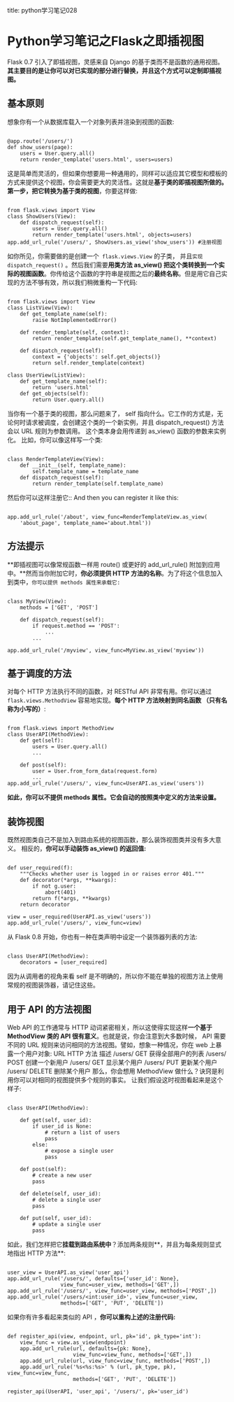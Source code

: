 title: python学习笔记028 

#  Python学习笔记之Flask之即插视图 
Flask 0.7 引入了即插视图，灵感来自 Django 的基于类而不是函数的通用视图。 **其主要目的是让你可以对已实现的部分进行替换，并且这个方式可以定制即插视图。**
##  基本原则 
想象你有一个从数据库载入一个对象列表并渲染到视图的函数:
```

@app.route('/users/')
def show_users(page):
    users = User.query.all()
    return render_template('users.html', users=users)

```
这是简单而灵活的，但如果你想要用一种通用的，同样可以适应其它模型和模板的方式来提供这个视图，你会需要更大的灵活性。这就是**基于类的即插视图所做的。 第一步，把它转换为基于类的视图**，你要这样做:
```

from flask.views import View
class ShowUsers(View):
    def dispatch_request(self):
        users = User.query.all()
        return render_template('users.html', objects=users)
app.add_url_rule('/users/', ShowUsers.as_view('show_users')) #注册视图

```
如你所见，你需要做的是创建一个`  flask.views.View ` 的子类， 并且` 实现 dispatch_request() ` 。然后我们需要**用类方法 as_view() 把这个类转换到一个实际的视图函数**。你传给这个函数的字符串是视图之后的**最终名称**。但是用它自己实现的方法不够有效，所以我们稍微重构一下代码:
```

from flask.views import View
class ListView(View):
    def get_template_name(self):
        raise NotImplementedError()

    def render_template(self, context):
        return render_template(self.get_template_name(), **context)

    def dispatch_request(self):
        context = {'objects': self.get_objects()}
        return self.render_template(context)

class UserView(ListView):
    def get_template_name(self):
        return 'users.html'
    def get_objects(self):
        return User.query.all()

```
当你有一个基于类的视图，那么问题来了， self 指向什么。它工作的方式是，无论何时请求被调度，会创建这个类的一个新实例，并且 dispatch_request() 方法会以 URL 规则为参数调用。 
这个类本身会用传递到 as_view() 函数的参数来实例化。 比如，你可以像这样写一个类:
```

class RenderTemplateView(View):
    def __init__(self, template_name):
        self.template_name = template_name
    def dispatch_request(self):
        return render_template(self.template_name)

```
然后你可以这样注册它:: And then you can register it like this:
```

app.add_url_rule('/about', view_func=RenderTemplateView.as_view(
    'about_page', template_name='about.html'))

```
##  方法提示 
**即插视图可以像常规函数一样用 route() 或更好的 add_url_rule() 附加到应用中。**然而当你附加它时，**你必须提供 HTTP 方法的名称**。为了将这个信息加入到类中，` 你可以提供 methods 属性来承载它: `
```

class MyView(View):
    methods = ['GET', 'POST']

    def dispatch_request(self):
        if request.method == 'POST':
            ...
        ...

app.add_url_rule('/myview', view_func=MyView.as_view('myview'))

```
##  基于调度的方法 
对每个 HTTP 方法执行不同的函数，对 RESTful API 非常有用。你可以通过 ` flask.views.MethodView ` 容易地实现。**每个 HTTP 方法映射到同名函数 （只有名称为小写的）**:
```

from flask.views import MethodView
class UserAPI(MethodView):
    def get(self):
        users = User.query.all()
        ...

    def post(self):
        user = User.from_form_data(request.form)
        ...
app.add_url_rule('/users/', view_func=UserAPI.as_view('users'))

```
**如此，你可以不提供 methods 属性。它会自动的按照类中定义的方法来设置。**
##  装饰视图 
既然视图类自己不是加入到路由系统的视图函数，那么装饰视图类并没有多大意义。 相反的，**你可以手动装饰 as_view() 的返回值:**
```

def user_required(f):
    """Checks whether user is logged in or raises error 401."""
    def decorator(*args, **kwargs):
        if not g.user:
            abort(401)
        return f(*args, **kwargs)
    return decorator

view = user_required(UserAPI.as_view('users'))
app.add_url_rule('/users/', view_func=view)

```
从 Flask 0.8 开始，你也有一种在类声明中设定一个装饰器列表的方法:
```

class UserAPI(MethodView):
    decorators = [user_required]

```
因为从调用者的视角来看 self 是不明确的，所以你不能在单独的视图方法上使用常规的视图装饰器，请记住这些。

##  用于 API 的方法视图 
Web API 的工作通常与 HTTP 动词紧密相关，所以这使得实现这样**一个基于 MethodView 类的 API 很有意义**。也就是说，你会注意到大多数时候， API 需要不同的 URL 规则来访问相同的方法视图。譬如，想象一种情况，你在 web 上暴露一个用户对象:
URL	HTTP 方法	描述
/users/	GET	获得全部用户的列表
/users/	POST	创建一个新用户
/users/<id>	GET	显示某个用户
/users/<id>	PUT	更新某个用户
/users/<id>	DELETE	删除某个用户
那么，你会想用 MethodView 做什么？诀窍是利用你可以对相同的视图提供多个规则的事实。
让我们假设这时视图看起来是这个样子:
```

class UserAPI(MethodView):

    def get(self, user_id):
        if user_id is None:
            # return a list of users
            pass
        else:
            # expose a single user
            pass

    def post(self):
        # create a new user
        pass

    def delete(self, user_id):
        # delete a single user
        pass

    def put(self, user_id):
        # update a single user
        pass

```
如此，我们怎样把它**挂载到路由系统中**？添加两条规则**，并且为每条规则显式地指出 HTTP 方法**:
```

user_view = UserAPI.as_view('user_api')
app.add_url_rule('/users/', defaults={'user_id': None},
                 view_func=user_view, methods=['GET',])
app.add_url_rule('/users/', view_func=user_view, methods=['POST',])
app.add_url_rule('/users/<int:user_id>', view_func=user_view,
                 methods=['GET', 'PUT', 'DELETE'])

```
如果你有许多看起来类似的 API ，**你可以重构上述的注册代码:**
```

def register_api(view, endpoint, url, pk='id', pk_type='int'):
    view_func = view.as_view(endpoint)
    app.add_url_rule(url, defaults={pk: None},
                     view_func=view_func, methods=['GET',])
    app.add_url_rule(url, view_func=view_func, methods=['POST',])
    app.add_url_rule('%s<%s:%s>' % (url, pk_type, pk), view_func=view_func,
                     methods=['GET', 'PUT', 'DELETE'])

register_api(UserAPI, 'user_api', '/users/', pk='user_id')

```
